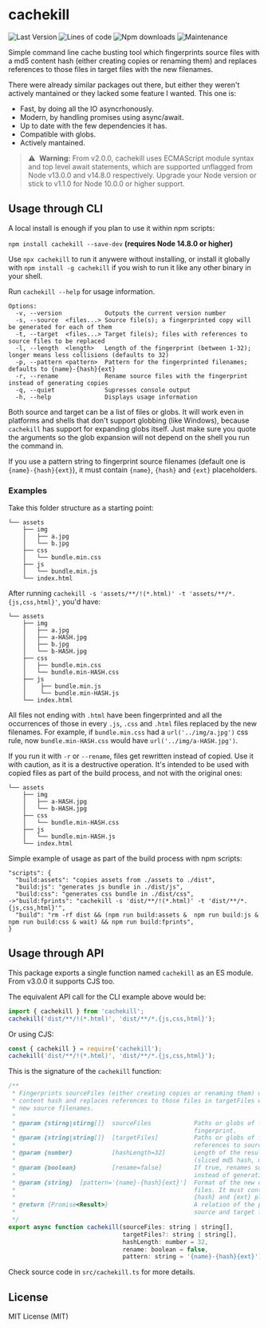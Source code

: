 # cachekill
![Last Version](https://img.shields.io/github/package-json/v/eneko89/cachekill?style=for-the-badge)
![Lines of code](https://img.shields.io/tokei/lines/github/eneko89/cachekill?style=for-the-badge)
![Npm downloads](https://img.shields.io/npm/dw/cachekill?style=for-the-badge)
![Maintenance](https://img.shields.io/maintenance/yes/2021?style=for-the-badge)

Simple command line cache busting tool which fingerprints source files with a md5 content hash (either creating copies or renaming them) and replaces references to those files in target files with the new filenames.

There were already similar packages out there, but either they weren't actively mantained or they lacked some feature I wanted. This one is:
- Fast, by doing all the IO asyncrhonously.
- Modern, by handling promises using async/await.
- Up to date with the few dependencies it has.
- Compatible with globs.
- Actively mantained.

> :warning:&nbsp; **Warning:** From v2.0.0, cachekill uses ECMAScript module syntax and top level await statements, which are supported unflagged from Node v13.0.0 and v14.8.0 respectively. Upgrade your Node version or stick to v1.1.0 for Node 10.0.0 or higher support.


## Usage through CLI

A local install is enough if you plan to use it within npm scripts:

`npm install cachekill --save-dev` **(requires Node 14.8.0 or higher)**

Use `npx cachekill` to run it anywere without installing, or install it globally with `npm install -g cachekill` if you wish to run it like any other binary in your shell.

Run `cachekill --help` for usage information.

    Options:
      -v, --version            Outputs the current version number
      -s, --source  <files...> Source file(s); a fingerprinted copy will be generated for each of them
      -t, --target  <files...> Target file(s); files with references to source files to be replaced
      -l, --length  <length>   Length of the fingerprint (between 1-32); longer means less collisions (defaults to 32)
      -p, --pattern <pattern>  Pattern for the fingerprinted filenames; defaults to {name}-{hash}{ext}
      -r, --rename             Rename source files with the fingerprint instead of generating copies
      -q, --quiet              Supresses console output
      -h, --help               Displays usage information

Both source and target can be a list of files or globs. It will work even in platforms and shells that don't support globbing (like Windows), because `cachekill` has support for expanding globs itself. Just make sure you quote the arguments so the glob expansion will not depend on the shell you run the command in.

If you use a pattern string to fingerprint source filenames (default one is `{name}-{hash}{ext}`), it must contain `{name}`, `{hash}` and `{ext}` placeholders.


### Examples

Take this folder structure as a starting point:

    └── assets
        ├── img
        │   ├── a.jpg
        │   └── b.jpg
        ├── css
        │   └── bundle.min.css
        ├── js
        │   └── bundle.min.js
        └── index.html

After running `cachekill -s 'assets/**/!(*.html)' -t 'assets/**/*.{js,css,html}'`, you'd have:

    └── assets
        ├── img
        │   ├── a.jpg
        │   ├── a-HASH.jpg
        │   ├── b.jpg
        │   └── b-HASH.jpg
        ├── css
        │   ├── bundle.min.css
        │   └── bundle.min-HASH.css
        ├── js
        │    ├── bundle.min.js
        │    └── bundle.min-HASH.js
        └── index.html

All files not ending with `.html` have been fingerprinted and all the occurrences of those in every `.js`, `.css` and `.html` files replaced by the new filenames. For example, if `bundle.min.css` had a `url('../img/a.jpg')` css rule, now `bundle.min-HASH.css` would have `url('../img/a-HASH.jpg')`.

If you run it with `-r` or `--rename`, files get rewritten instead of copied. Use it with caution, as it is a destructive operation. It's intended to be used with copied files as part of the build process, and not with the original ones:

    └── assets
        ├── img
        │   ├── a-HASH.jpg
        │   └── b-HASH.jpg
        ├── css
        │   └── bundle.min-HASH.css
        ├── js
        │   └── bundle.min-HASH.js
        └── index.html

Simple example of usage as part of the build process with npm scripts:

    "scripts": {
      "build:assets": "copies assets from ./assets to ./dist",
      "build:js": "generates js bundle in ./dist/js",
      "build:css": "generates css bundle in ./dist/css",
    ->"build:fprints": "cachekill -s 'dist/**/!(*.html)' -t 'dist/**/*.{js,css,html}'",
      "build": "rm -rf dist && (npm run build:assets &  npm run build:js & npm run build:css & wait) && npm run build:fprints",
    }


## Usage through API

This package exports a single function named `cachekill` as an ES module. From v3.0.0 it supports CJS too.

The equivalent API call for the CLI example above would be:

```javascript
import { cachekill } from 'cachekill';
cachekill('dist/**/!(*.html)', 'dist/**/*.{js,css,html}');
```

Or using CJS:

```javascript
const { cachekill } = require('cachekill');
cachekill('dist/**/!(*.html)', 'dist/**/*.{js,css,html}');
```

This is the signature of the `cachekill` function:

```javascript
/**
 * Fingerprints sourceFiles (either creating copies or renaming them) with a md5
 * content hash and replaces references to those files in targetFiles with the
 * new source filenames.
 *
 * @param {stirng|stirng[]}  sourceFiles            Paths or globs of files to
 *                                                  fingerprint.
 * @param {string|string[]}  [targetFiles]          Paths or globs of files with
 *                                                  references to sourceFiles.
 * @param {number}           [hashLength=32]        Length of the resulting hash
 *                                                  (sliced md5 hash, max 32).
 * @param {boolean}          [rename=false]         If true, renames source files
 *                                                  instead of generating copies.
 * @param {string}  [pattern='{name}-{hash}{ext}']  Format of the new or renamed
 *                                                  files. It must contain {name},
 *                                                  {hash} and {ext} placeholders.
 * @return {Promise<Result>}                        A relation of the processed
 *                                                  source and target files.
 */
export async function cachekill(sourceFiles: string | string[],
                                targetFiles?: string | string[],
                                hashLength: number = 32,
                                rename: boolean = false,
                                pattern: string = '{name}-{hash}{ext}'): Promise<Result> {
```

Check source code in `src/cachekill.ts` for more details.


## License

MIT License (MIT)
